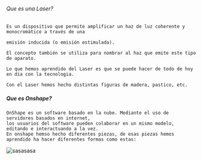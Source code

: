 


###### Que es una Laser?

```
Es un dispositivo que permite amplificar un haz de luz coherente y monocromático a través de una

emisión inducida (o emisión estimulada). 

El concepto también se utiliza para nombrar al haz que emite este tipo de aparato.

Lo que hemos aprendido del Laser es que se puede hacer de todo de hoy en dia con la tecnologia.

Con el Laser hemos hecho distintas figuras de madera, pastico, etc.

```





##### Que es Onshape?

 ```
 OnShape es un software basado en la nube. Mediante el uso de servidores basados en internet,
 los usuarios del software pueden colaborar en un mismo modelo, editando e interactuando a la vez. 
 En onshape hemso hecho diferentes piezas, de esas piezas hemos aprendido ha hacer diferentes formas como estas:
 
 ```

 
 ![sasasasa](https://user-images.githubusercontent.com/90753262/153373098-b348cb1a-9922-4959-bd0c-75378e5a8492.png)


